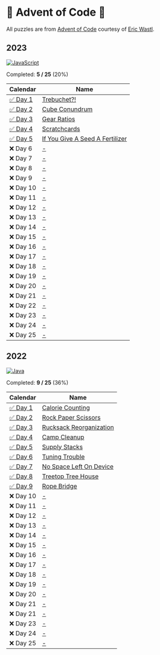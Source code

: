 # 🎄 Advent of Code 🎄

All puzzles are from [Advent of Code](https://adventofcode.com/) courtesy of [Eric Wastl](http://was.tl/).

## 2023 

[![JavaScript](https://img.shields.io/badge/JavaScript-323330?style=for-the-badge&logo=javascript&logoColor=F7DF1E)](2023/)

Completed: **5 / 25** (20%)

| Calendar            | Name                                                                   |
|---------------------|------------------------------------------------------------------------|
| [✅ Day 1](2023/01/) | [Trebuchet?!](https://adventofcode.com/2023/day/1)                     |
| [✅ Day 2](2023/02/) | [Cube Conundrum](https://adventofcode.com/2023/day/2)                  |
| [✅ Day 3](2023/03/) | [Gear Ratios](https://adventofcode.com/2023/day/3)                     |
| [✅ Day 4](2023/04/) | [Scratchcards](https://adventofcode.com/2023/day/4)                    |
| [✅ Day 5](2023/05/) | [If You Give A Seed A Fertilizer](https://adventofcode.com/2023/day/5) |
| ❌ Day 6             | [-](https://adventofcode.com/2023/day/6)                               |
| ❌ Day 7             | [-](https://adventofcode.com/2023/day/7)                               |
| ❌ Day 8             | [-](https://adventofcode.com/2023/day/8)                               |
| ❌ Day 9             | [-](https://adventofcode.com/2023/day/9)                               |
| ❌ Day 10            | [-](https://adventofcode.com/2023/day/10)                              |
| ❌ Day 11            | [-](https://adventofcode.com/2023/day/11)                              |
| ❌ Day 12            | [-](https://adventofcode.com/2023/day/12)                              |
| ❌ Day 13            | [-](https://adventofcode.com/2023/day/13)                              |
| ❌ Day 14            | [-](https://adventofcode.com/2023/day/14)                              |
| ❌ Day 15            | [-](https://adventofcode.com/2023/day/15)                              |
| ❌ Day 16            | [-](https://adventofcode.com/2023/day/16)                              |
| ❌ Day 17            | [-](https://adventofcode.com/2023/day/17)                              |
| ❌ Day 18            | [-](https://adventofcode.com/2023/day/18)                              |
| ❌ Day 19            | [-](https://adventofcode.com/2023/day/19)                              |
| ❌ Day 20            | [-](https://adventofcode.com/2023/day/20)                              |
| ❌ Day 21            | [-](https://adventofcode.com/2023/day/21)                              |
| ❌ Day 22            | [-](https://adventofcode.com/2023/day/22)                              |
| ❌ Day 23            | [-](https://adventofcode.com/2023/day/23)                              |
| ❌ Day 24            | [-](https://adventofcode.com/2023/day/24)                              |
| ❌ Day 25            | [-](https://adventofcode.com/2023/day/25)                              |

## 2022 

[![Java](https://img.shields.io/badge/Java-ED8B00?style=for-the-badge&logo=openjdk&logoColor=white)](2022/)

Completed: **9 / 25** (36%)

| Calendar            | Name                                                           |
|---------------------|----------------------------------------------------------------|
| [✅ Day 1](2022/01/) | [Calorie Counting](https://adventofcode.com/2022/day/1)        |
| [✅ Day 2](2022/02/) | [Rock Paper Scissors](https://adventofcode.com/2022/day/2)     |
| [✅ Day 3](2022/03/) | [Rucksack Reorganization](https://adventofcode.com/2022/day/3) |
| [✅ Day 4](2022/04/) | [Camp Cleanup](https://adventofcode.com/2022/day/4)            |
| [✅ Day 5](2022/05/) | [Supply Stacks](https://adventofcode.com/2022/day/5)           |
| [✅ Day 6](2022/06/) | [Tuning Trouble](https://adventofcode.com/2022/day/6)          |
| [✅ Day 7](2022/07/) | [No Space Left On Device](https://adventofcode.com/2022/day/7) |
| [✅ Day 8](2022/08/) | [Treetop Tree House](https://adventofcode.com/2022/day/8)      |
| [✅ Day 9](2022/09/) | [Rope Bridge](https://adventofcode.com/2022/day/9)             |
| ❌ Day 10            | [-](https://adventofcode.com/2022/day/10)                      |
| ❌ Day 11            | [-](https://adventofcode.com/2022/day/11)                      |
| ❌ Day 12            | [-](https://adventofcode.com/2022/day/12)                      |
| ❌ Day 13            | [-](https://adventofcode.com/2022/day/13)                      |
| ❌ Day 14            | [-](https://adventofcode.com/2022/day/14)                      |
| ❌ Day 15            | [-](https://adventofcode.com/2022/day/15)                      |
| ❌ Day 16            | [-](https://adventofcode.com/2022/day/16)                      |
| ❌ Day 17            | [-](https://adventofcode.com/2022/day/17)                      |
| ❌ Day 18            | [-](https://adventofcode.com/2022/day/18)                      |
| ❌ Day 19            | [-](https://adventofcode.com/2022/day/19)                      |
| ❌ Day 20            | [-](https://adventofcode.com/2022/day/20)                      |
| ❌ Day 21            | [-](https://adventofcode.com/2022/day/21)                      |
| ❌ Day 21            | [-](https://adventofcode.com/2022/day/22)                      |
| ❌ Day 23            | [-](https://adventofcode.com/2022/day/23)                      |
| ❌ Day 24            | [-](https://adventofcode.com/2022/day/24)                      |
| ❌ Day 25            | [-](https://adventofcode.com/2022/day/25)                      |
